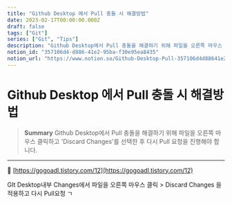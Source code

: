 ```yaml
---
title: "Github Desktop 에서 Pull 충돌 시 해결방법"
date: 2023-02-17T00:00:00.000Z
draft: false
tags: ["Git"]
series: ["Git", "Tips"]
description: "Github Desktop에서 Pull 충돌을 해결하기 위해 파일을 오른쪽 마우스 클릭하고 'Discard Changes'를 선택한 후 다시 Pull 요청을 진행해야 합니다."
notion_id: "357106d4-d886-41e2-95ba-f30e95ea8435"
notion_url: "https://www.notion.so/Github-Desktop-Pull-357106d4d88641e295baf30e95ea8435"
---
```


# Github Desktop 에서 Pull 충돌 시 해결방법

> **Summary**
> Github Desktop에서 Pull 충돌을 해결하기 위해 파일을 오른쪽 마우스 클릭하고 'Discard Changes'를 선택한 후 다시 Pull 요청을 진행해야 합니다.

---

🔗 [https://gogoadl.tistory.com/12](https://gogoadl.tistory.com/12)


GIt Desktop내부 Changes에서 파일을 오른쪽 마우스 클릭 > Discard Changes 을 적용하고 다시 Pull요청 ㄱ



